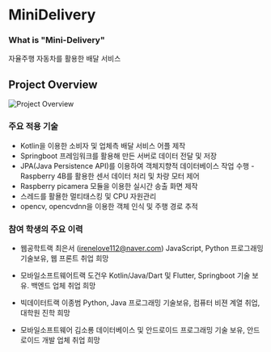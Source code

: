 # MiniDelivery
     

### What is "Mini-Delivery"
자율주행 자동차를 활용한 배달 서비스
     
     
## Project Overview
![Project Overview](https://github.com/user-attachments/assets/6ae3f8b4-4460-4c45-b75a-b1926ffb1574)
      
     

### 주요 적용 기술
- Kotlin을 이용한 소비자 및 업체측 배달 서비스 어플 제작
- Springboot 프레임워크를 활용해 만든 서버로 데이터 전달 및 저장
- JPA(Java Persistence API)를 이용하여 객체지향적 데이터베이스 작업 수행 - Raspberry 4B를 활용한 센서 데이터 처리 및 차량 모터 제어
- Raspberry picamera 모듈을 이용한 실시간 송출 화면 제작
- 스레드를 활욜한 멀티태스킹 및 CPU 자원관리
- opencv, opencvdnn을 이용한 객체 인식 및 주행 경로 추적
     
     

### 참여 학생의 주요 이력
- 웹공학트랙 최은서 (irenelove112@naver.com)
  JavaScript, Python 프로그래밍 기술보유, 웹 프론트 취업 희망

- 모바일소프트웨어트랙 도건우
  Kotlin/Java/Dart 및 Flutter, Springboot 기술 보유. 백엔드 업체 취업 희망 

- 빅데이터트랙 이종범
  Python, Java 프로그래밍 기술보유, 컴퓨터 비젼 계열 취업, 대학원 진학 희망 

- 모바일소프트웨어 김소룡
  데이터베이스 및 안드로이드 프로그래밍 기술 보유, 안드로이드 개발 업체 취업 희망